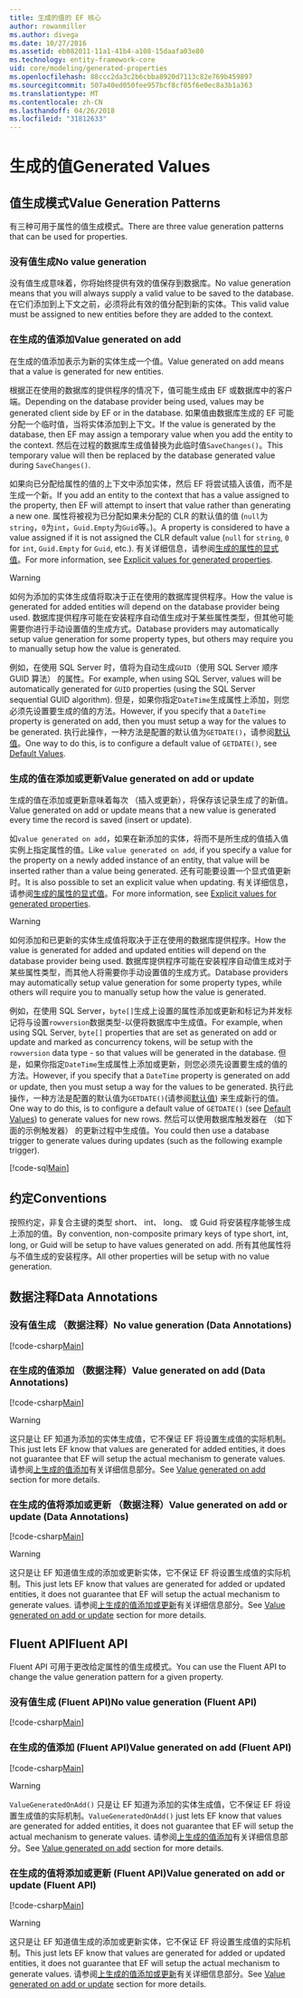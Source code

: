 ```yaml
---
title: 生成的值的 EF 核心
author: rowanmiller
ms.author: divega
ms.date: 10/27/2016
ms.assetid: eb082011-11a1-41b4-a108-15daafa03e80
ms.technology: entity-framework-core
uid: core/modeling/generated-properties
ms.openlocfilehash: 88ccc2da3c2b6cbba8920d7113c82e769b459897
ms.sourcegitcommit: 507a40ed050fee957bcf8cf05f6e0ec8a3b1a363
ms.translationtype: MT
ms.contentlocale: zh-CN
ms.lasthandoff: 04/26/2018
ms.locfileid: "31812633"
---
```

# <a name="generated-values"></a><span data-ttu-id="015c2-102">生成的值</span><span class="sxs-lookup"><span data-stu-id="015c2-102">Generated Values</span></span>

## <a name="value-generation-patterns"></a><span data-ttu-id="015c2-103">值生成模式</span><span class="sxs-lookup"><span data-stu-id="015c2-103">Value Generation Patterns</span></span>

<span data-ttu-id="015c2-104">有三种可用于属性的值生成模式。</span><span class="sxs-lookup"><span data-stu-id="015c2-104">There are three value generation patterns that can be used for properties.</span></span>

### <a name="no-value-generation"></a><span data-ttu-id="015c2-105">没有值生成</span><span class="sxs-lookup"><span data-stu-id="015c2-105">No value generation</span></span>

<span data-ttu-id="015c2-106">没有值生成意味着，你将始终提供有效的值保存到数据库。</span><span class="sxs-lookup"><span data-stu-id="015c2-106">No value generation means that you will always supply a valid value to be saved to the database.</span></span> <span data-ttu-id="015c2-107">在它们添加到上下文之前，必须将此有效的值分配到新的实体。</span><span class="sxs-lookup"><span data-stu-id="015c2-107">This valid value must be assigned to new entities before they are added to the context.</span></span>

### <a name="value-generated-on-add"></a><span data-ttu-id="015c2-108">在生成的值添加</span><span class="sxs-lookup"><span data-stu-id="015c2-108">Value generated on add</span></span>

<span data-ttu-id="015c2-109">在生成的值添加表示为新的实体生成一个值。</span><span class="sxs-lookup"><span data-stu-id="015c2-109">Value generated on add means that a value is generated for new entities.</span></span>

<span data-ttu-id="015c2-110">根据正在使用的数据库的提供程序的情况下，值可能生成由 EF 或数据库中的客户端。</span><span class="sxs-lookup"><span data-stu-id="015c2-110">Depending on the database provider being used, values may be generated client side by EF or in the database.</span></span> <span data-ttu-id="015c2-111">如果值由数据库生成的 EF 可能分配一个临时值，当将实体添加到上下文。</span><span class="sxs-lookup"><span data-stu-id="015c2-111">If the value is generated by the database, then EF may assign a temporary value when you add the entity to the context.</span></span> <span data-ttu-id="015c2-112">然后在过程的数据库生成值替换为此临时值`SaveChanges()`。</span><span class="sxs-lookup"><span data-stu-id="015c2-112">This temporary value will then be replaced by the database generated value during `SaveChanges()`.</span></span>

<span data-ttu-id="015c2-113">如果向已分配给属性的值的上下文中添加实体，然后 EF 将尝试插入该值，而不是生成一个新。</span><span class="sxs-lookup"><span data-stu-id="015c2-113">If you add an entity to the context that has a value assigned to the property, then EF will attempt to insert that value rather than generating a new one.</span></span> <span data-ttu-id="015c2-114">属性将被视为已分配如果未分配的 CLR 的默认值的值 (`null`为`string`，`0`为`int`，`Guid.Empty`为`Guid`等。)。</span><span class="sxs-lookup"><span data-stu-id="015c2-114">A property is considered to have a value assigned if it is not assigned the CLR default value (`null` for `string`, `0` for `int`, `Guid.Empty` for `Guid`, etc.).</span></span> <span data-ttu-id="015c2-115">有关详细信息，请参阅[生成的属性的显式值](../saving/explicit-values-generated-properties.md)。</span><span class="sxs-lookup"><span data-stu-id="015c2-115">For more information, see [Explicit values for generated properties](../saving/explicit-values-generated-properties.md).</span></span>

> [!WARNING]  
> <span data-ttu-id="015c2-116">如何为添加的实体生成值将取决于正在使用的数据库提供程序。</span><span class="sxs-lookup"><span data-stu-id="015c2-116">How the value is generated for added entities will depend on the database provider being used.</span></span> <span data-ttu-id="015c2-117">数据库提供程序可能在安装程序自动值生成对于某些属性类型，但其他可能需要你进行手动设置值的生成方式。</span><span class="sxs-lookup"><span data-stu-id="015c2-117">Database providers may automatically setup value generation for some property types, but others may require you to manually setup how the value is generated.</span></span>
>
> <span data-ttu-id="015c2-118">例如，在使用 SQL Server 时，值将为自动生成`GUID`（使用 SQL Server 顺序 GUID 算法） 的属性。</span><span class="sxs-lookup"><span data-stu-id="015c2-118">For example, when using SQL Server, values will be automatically generated for `GUID` properties (using the SQL Server sequential GUID algorithm).</span></span> <span data-ttu-id="015c2-119">但是，如果你指定`DateTime`生成属性上添加，则您必须先设置要生成的值的方法。</span><span class="sxs-lookup"><span data-stu-id="015c2-119">However, if you specify that a `DateTime` property is generated on add, then you must setup a way for the values to be generated.</span></span> <span data-ttu-id="015c2-120">执行此操作，一种方法是配置的默认值为`GETDATE()`，请参阅[默认值](relational/default-values.md)。</span><span class="sxs-lookup"><span data-stu-id="015c2-120">One way to do this, is to configure a default value of `GETDATE()`, see [Default Values](relational/default-values.md).</span></span>

### <a name="value-generated-on-add-or-update"></a><span data-ttu-id="015c2-121">生成的值在添加或更新</span><span class="sxs-lookup"><span data-stu-id="015c2-121">Value generated on add or update</span></span>

<span data-ttu-id="015c2-122">生成的值在添加或更新意味着每次 （插入或更新），将保存该记录生成了的新值。</span><span class="sxs-lookup"><span data-stu-id="015c2-122">Value generated on add or update means that a new value is generated every time the record is saved (insert or update).</span></span>

<span data-ttu-id="015c2-123">如`value generated on add`，如果在新添加的实体，将而不是所生成的值插入值实例上指定属性的值。</span><span class="sxs-lookup"><span data-stu-id="015c2-123">Like `value generated on add`, if you specify a value for the property on a newly added instance of an entity, that value will be inserted rather than a value being generated.</span></span> <span data-ttu-id="015c2-124">还有可能要设置一个显式值更新时。</span><span class="sxs-lookup"><span data-stu-id="015c2-124">It is also possible to set an explicit value when updating.</span></span> <span data-ttu-id="015c2-125">有关详细信息，请参阅[生成的属性的显式值](../saving/explicit-values-generated-properties.md)。</span><span class="sxs-lookup"><span data-stu-id="015c2-125">For more information, see [Explicit values for generated properties](../saving/explicit-values-generated-properties.md).</span></span>

> [!WARNING]
> <span data-ttu-id="015c2-126">如何添加和已更新的实体生成值将取决于正在使用的数据库提供程序。</span><span class="sxs-lookup"><span data-stu-id="015c2-126">How the value is generated for added and updated entities will depend on the database provider being used.</span></span> <span data-ttu-id="015c2-127">数据库提供程序可能在安装程序自动值生成对于某些属性类型，而其他人将需要你手动设置值的生成方式。</span><span class="sxs-lookup"><span data-stu-id="015c2-127">Database providers may automatically setup value generation for some property types, while others will require you to manually setup how the value is generated.</span></span>
> 
> <span data-ttu-id="015c2-128">例如，在使用 SQL Server，`byte[]`生成上设置的属性添加或更新和标记为并发标记将与设置`rowversion`数据类型-以便将数据库中生成值。</span><span class="sxs-lookup"><span data-stu-id="015c2-128">For example, when using SQL Server, `byte[]` properties that are set as generated on add or update and marked as concurrency tokens, will be setup with the `rowversion` data type - so that values will be generated in the database.</span></span> <span data-ttu-id="015c2-129">但是，如果你指定`DateTime`生成属性上添加或更新，则您必须先设置要生成的值的方法。</span><span class="sxs-lookup"><span data-stu-id="015c2-129">However, if you specify that a `DateTime` property is generated on add or update, then you must setup a way for the values to be generated.</span></span> <span data-ttu-id="015c2-130">执行此操作，一种方法是配置的默认值为`GETDATE()`(请参阅[默认值](relational/default-values.md)) 来生成新行的值。</span><span class="sxs-lookup"><span data-stu-id="015c2-130">One way to do this, is to configure a default value of `GETDATE()` (see [Default Values](relational/default-values.md)) to generate values for new rows.</span></span> <span data-ttu-id="015c2-131">然后可以使用数据库触发器在 （如下面的示例触发器） 的更新过程中生成值。</span><span class="sxs-lookup"><span data-stu-id="015c2-131">You could then use a database trigger to generate values during updates (such as the following example trigger).</span></span>
> 
> [!code-sql[Main](../../../samples/core/Modeling/FluentAPI/Samples/ValueGeneratedOnAddOrUpdate.sql)]

## <a name="conventions"></a><span data-ttu-id="015c2-132">约定</span><span class="sxs-lookup"><span data-stu-id="015c2-132">Conventions</span></span>

<span data-ttu-id="015c2-133">按照约定，非复合主键的类型 short、 int、 long、 或 Guid 将安装程序能够生成上添加的值。</span><span class="sxs-lookup"><span data-stu-id="015c2-133">By convention, non-composite primary keys of type short, int, long, or Guid will be setup to have values generated on add.</span></span> <span data-ttu-id="015c2-134">所有其他属性将与不值生成的安装程序。</span><span class="sxs-lookup"><span data-stu-id="015c2-134">All other properties will be setup with no value generation.</span></span>

## <a name="data-annotations"></a><span data-ttu-id="015c2-135">数据注释</span><span class="sxs-lookup"><span data-stu-id="015c2-135">Data Annotations</span></span>

### <a name="no-value-generation-data-annotations"></a><span data-ttu-id="015c2-136">没有值生成 （数据注释）</span><span class="sxs-lookup"><span data-stu-id="015c2-136">No value generation (Data Annotations)</span></span>

[!code-csharp[Main](../../../samples/core/Modeling/DataAnnotations/Samples/ValueGeneratedNever.cs#Sample)]

### <a name="value-generated-on-add-data-annotations"></a><span data-ttu-id="015c2-137">在生成的值添加 （数据注释）</span><span class="sxs-lookup"><span data-stu-id="015c2-137">Value generated on add (Data Annotations)</span></span>

[!code-csharp[Main](../../../samples/core/Modeling/DataAnnotations/Samples/ValueGeneratedOnAdd.cs#Sample)]

> [!WARNING]  
> <span data-ttu-id="015c2-138">这只是让 EF 知道为添加的实体生成值，它不保证 EF 将设置生成值的实际机制。</span><span class="sxs-lookup"><span data-stu-id="015c2-138">This just lets EF know that values are generated for added entities, it does not guarantee that EF will setup the actual mechanism to generate values.</span></span> <span data-ttu-id="015c2-139">请参阅[上生成的值添加](#value-generated-on-add)有关详细信息部分。</span><span class="sxs-lookup"><span data-stu-id="015c2-139">See [Value generated on add](#value-generated-on-add) section for more details.</span></span>

### <a name="value-generated-on-add-or-update-data-annotations"></a><span data-ttu-id="015c2-140">在生成的值将添加或更新 （数据注释）</span><span class="sxs-lookup"><span data-stu-id="015c2-140">Value generated on add or update (Data Annotations)</span></span>

[!code-csharp[Main](../../../samples/core/Modeling/DataAnnotations/Samples/ValueGeneratedOnAddOrUpdate.cs#Sample)]

> [!WARNING]  
> <span data-ttu-id="015c2-141">这只是让 EF 知道值生成的添加或更新实体，它不保证 EF 将设置生成值的实际机制。</span><span class="sxs-lookup"><span data-stu-id="015c2-141">This just lets EF know that values are generated for added or updated entities, it does not guarantee that EF will setup the actual mechanism to generate values.</span></span> <span data-ttu-id="015c2-142">请参阅[上生成的值添加或更新](#value-generated-on-add-or-update)有关详细信息部分。</span><span class="sxs-lookup"><span data-stu-id="015c2-142">See [Value generated on add or update](#value-generated-on-add-or-update) section for more details.</span></span>

## <a name="fluent-api"></a><span data-ttu-id="015c2-143">Fluent API</span><span class="sxs-lookup"><span data-stu-id="015c2-143">Fluent API</span></span>

<span data-ttu-id="015c2-144">Fluent API 可用于更改给定属性的值生成模式。</span><span class="sxs-lookup"><span data-stu-id="015c2-144">You can use the Fluent API to change the value generation pattern for a given property.</span></span>

### <a name="no-value-generation-fluent-api"></a><span data-ttu-id="015c2-145">没有值生成 (Fluent API)</span><span class="sxs-lookup"><span data-stu-id="015c2-145">No value generation (Fluent API)</span></span>

[!code-csharp[Main](../../../samples/core/Modeling/FluentAPI/Samples/ValueGeneratedNever.cs#Sample)]

### <a name="value-generated-on-add-fluent-api"></a><span data-ttu-id="015c2-146">在生成的值添加 (Fluent API)</span><span class="sxs-lookup"><span data-stu-id="015c2-146">Value generated on add (Fluent API)</span></span>

[!code-csharp[Main](../../../samples/core/Modeling/FluentAPI/Samples/ValueGeneratedOnAdd.cs#Sample)]

> [!WARNING]  
> <span data-ttu-id="015c2-147">`ValueGeneratedOnAdd()` 只是让 EF 知道为添加的实体生成值，它不保证 EF 将设置生成值的实际机制。</span><span class="sxs-lookup"><span data-stu-id="015c2-147">`ValueGeneratedOnAdd()` just lets EF know that values are generated for added entities, it does not guarantee that EF will setup the actual mechanism to generate values.</span></span>  <span data-ttu-id="015c2-148">请参阅[上生成的值添加](#value-generated-on-add)有关详细信息部分。</span><span class="sxs-lookup"><span data-stu-id="015c2-148">See [Value generated on add](#value-generated-on-add) section for more details.</span></span>

### <a name="value-generated-on-add-or-update-fluent-api"></a><span data-ttu-id="015c2-149">在生成的值将添加或更新 (Fluent API)</span><span class="sxs-lookup"><span data-stu-id="015c2-149">Value generated on add or update (Fluent API)</span></span>

[!code-csharp[Main](../../../samples/core/Modeling/FluentAPI/Samples/ValueGeneratedOnAddOrUpdate.cs#Sample)]

> [!WARNING]  
> <span data-ttu-id="015c2-150">这只是让 EF 知道值生成的添加或更新实体，它不保证 EF 将设置生成值的实际机制。</span><span class="sxs-lookup"><span data-stu-id="015c2-150">This just lets EF know that values are generated for added or updated entities, it does not guarantee that EF will setup the actual mechanism to generate values.</span></span> <span data-ttu-id="015c2-151">请参阅[上生成的值添加或更新](#value-generated-on-add-or-update)有关详细信息部分。</span><span class="sxs-lookup"><span data-stu-id="015c2-151">See [Value generated on add or update](#value-generated-on-add-or-update) section for more details.</span></span>
